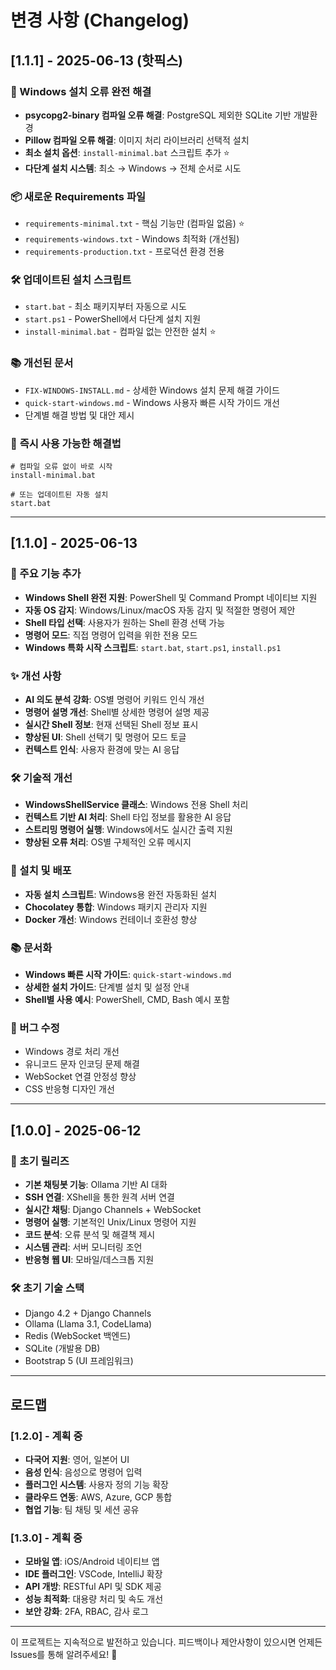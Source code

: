 # 변경 사항 (Changelog)

## [1.1.1] - 2025-06-13 (핫픽스)

### 🔧 Windows 설치 오류 완전 해결
- **psycopg2-binary 컴파일 오류 해결**: PostgreSQL 제외한 SQLite 기반 개발환경
- **Pillow 컴파일 오류 해결**: 이미지 처리 라이브러리 선택적 설치
- **최소 설치 옵션**: `install-minimal.bat` 스크립트 추가 ⭐
- **다단계 설치 시스템**: 최소 → Windows → 전체 순서로 시도

### 📦 새로운 Requirements 파일
- `requirements-minimal.txt` - 핵심 기능만 (컴파일 없음) ⭐
- `requirements-windows.txt` - Windows 최적화 (개선됨)
- `requirements-production.txt` - 프로덕션 환경 전용

### 🛠️ 업데이트된 설치 스크립트
- `start.bat` - 최소 패키지부터 자동으로 시도
- `start.ps1` - PowerShell에서 다단계 설치 지원
- `install-minimal.bat` - 컴파일 없는 안전한 설치 ⭐

### 📚 개선된 문서
- `FIX-WINDOWS-INSTALL.md` - 상세한 Windows 설치 문제 해결 가이드
- `quick-start-windows.md` - Windows 사용자 빠른 시작 가이드 개선
- 단계별 해결 방법 및 대안 제시

### 🚀 **즉시 사용 가능한 해결법**
```batch
# 컴파일 오류 없이 바로 시작
install-minimal.bat

# 또는 업데이트된 자동 설치
start.bat
```

---

## [1.1.0] - 2025-06-13

### 🎉 주요 기능 추가
- **Windows Shell 완전 지원**: PowerShell 및 Command Prompt 네이티브 지원
- **자동 OS 감지**: Windows/Linux/macOS 자동 감지 및 적절한 명령어 제안
- **Shell 타입 선택**: 사용자가 원하는 Shell 환경 선택 가능
- **명령어 모드**: 직접 명령어 입력을 위한 전용 모드
- **Windows 특화 시작 스크립트**: `start.bat`, `start.ps1`, `install.ps1`

### ✨ 개선 사항
- **AI 의도 분석 강화**: OS별 명령어 키워드 인식 개선
- **명령어 설명 개선**: Shell별 상세한 명령어 설명 제공
- **실시간 Shell 정보**: 현재 선택된 Shell 정보 표시
- **향상된 UI**: Shell 선택기 및 명령어 모드 토글
- **컨텍스트 인식**: 사용자 환경에 맞는 AI 응답

### 🛠️ 기술적 개선
- **WindowsShellService 클래스**: Windows 전용 Shell 처리
- **컨텍스트 기반 AI 처리**: Shell 타입 정보를 활용한 AI 응답
- **스트리밍 명령어 실행**: Windows에서도 실시간 출력 지원
- **향상된 오류 처리**: OS별 구체적인 오류 메시지

### 🔧 설치 및 배포
- **자동 설치 스크립트**: Windows용 완전 자동화된 설치
- **Chocolatey 통합**: Windows 패키지 관리자 지원
- **Docker 개선**: Windows 컨테이너 호환성 향상

### 📚 문서화
- **Windows 빠른 시작 가이드**: `quick-start-windows.md`
- **상세한 설치 가이드**: 단계별 설치 및 설정 안내
- **Shell별 사용 예시**: PowerShell, CMD, Bash 예시 포함

### 🐛 버그 수정
- Windows 경로 처리 개선
- 유니코드 문자 인코딩 문제 해결
- WebSocket 연결 안정성 향상
- CSS 반응형 디자인 개선

---

## [1.0.0] - 2025-06-12

### 🎉 초기 릴리즈
- **기본 채팅봇 기능**: Ollama 기반 AI 대화
- **SSH 연결**: XShell을 통한 원격 서버 연결
- **실시간 채팅**: Django Channels + WebSocket
- **명령어 실행**: 기본적인 Unix/Linux 명령어 지원
- **코드 분석**: 오류 분석 및 해결책 제시
- **시스템 관리**: 서버 모니터링 조언
- **반응형 웹 UI**: 모바일/데스크톱 지원

### 🛠️ 초기 기술 스택
- Django 4.2 + Django Channels
- Ollama (Llama 3.1, CodeLlama)
- Redis (WebSocket 백엔드)
- SQLite (개발용 DB)
- Bootstrap 5 (UI 프레임워크)

---

## 로드맵

### [1.2.0] - 계획 중
- **다국어 지원**: 영어, 일본어 UI
- **음성 인식**: 음성으로 명령어 입력
- **플러그인 시스템**: 사용자 정의 기능 확장
- **클라우드 연동**: AWS, Azure, GCP 통합
- **협업 기능**: 팀 채팅 및 세션 공유

### [1.3.0] - 계획 중
- **모바일 앱**: iOS/Android 네이티브 앱
- **IDE 플러그인**: VSCode, IntelliJ 확장
- **API 개방**: RESTful API 및 SDK 제공
- **성능 최적화**: 대용량 처리 및 속도 개선
- **보안 강화**: 2FA, RBAC, 감사 로그

---

이 프로젝트는 지속적으로 발전하고 있습니다. 
피드백이나 제안사항이 있으시면 언제든 Issues를 통해 알려주세요! 🚀
